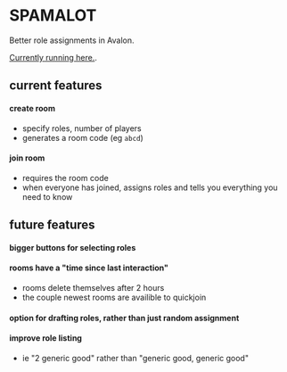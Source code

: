 # SPAMALOT

Better role assignments in Avalon.

[Currently running here.](http://dylandmitri.pythonanywhere.com/).

## current features

#### create room 
 - specify roles, number of players
 - generates a room code (eg ```abcd```)
 
#### join room
 - requires the room code
 - when everyone has joined, assigns roles and tells you everything you need to know

## future features

#### bigger buttons for selecting roles

#### rooms have a "time since last interaction"
- rooms delete themselves after 2 hours
- the couple newest rooms are availible to quickjoin

#### option for drafting roles, rather than just random assignment

#### improve role listing
- ie "2 generic good" rather than "generic good, generic good"
    
 

